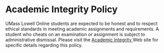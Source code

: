 # Academic Integrity Policy

UMass Lowell Online students are expected to be honest and to respect ethical standards in meeting academic assignments and requirements. A student who cheats on an examination or assignment is subject to administrative dismissal. Please visit the [Academic Inte](http://continuinged.uml.edu/policies/academicintegrity.cfm)[g](http://continuinged.uml.edu/policies/academicintegrity.cfm)[rit](http://continuinged.uml.edu/policies/academicintegrity.cfm)[y ](http://continuinged.uml.edu/policies/academicintegrity.cfm)Web site for specific details regarding this policy.
